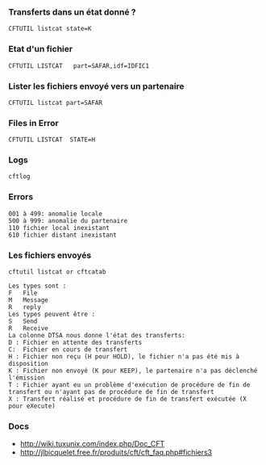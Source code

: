 ### Transferts  dans un état donné ?
    CFTUTIL listcat state=K

### Etat d'un fichier
    CFTUTIL LISTCAT   part=SAFAR,idf=IDFIC1

###  Lister les fichiers envoyé vers un partenaire
    CFTUTIL listcat part=SAFAR
	
### Files in Error
    CFTUTIL LISTCAT  STATE=H

### Logs
    cftlog

### Errors
    001 à 499: anomalie locale
    500 à 999: anomalie du partenaire
    110 fichier local inexistant
    610 fichier distant inexistant	

### Les fichiers envoyés

    cftutil listcat or cftcatab

	Les types sont :
	F	File
	M	Message
	R	reply
	Les types peuvent être :
	S	Send
	R	Receive
	La colonne DTSA nous donne l'état des transferts:
	D :	Fichier en attente des transferts
	C:	Fichier en cours de transfert
	H :	Fichier non reçu (H pour HOLD), le fichier n'a pas été mis à disposition
	K :	Fichier non envoyé (K pour KEEP), le partenaire n'a pas déclenché l'émission
	T :	Fichier ayant eu un problème d'exécution de procédure de fin de transfert ou n'ayant pas de procédure de fin de transfert
	X :	Transfert réalisé et procédure de fin de transfert exécutée (X pour eXecute)	

### Docs
- http://wiki.tuxunix.com/index.php/Doc_CFT
- http://jlbicquelet.free.fr/produits/cft/cft_faq.php#fichiers3

